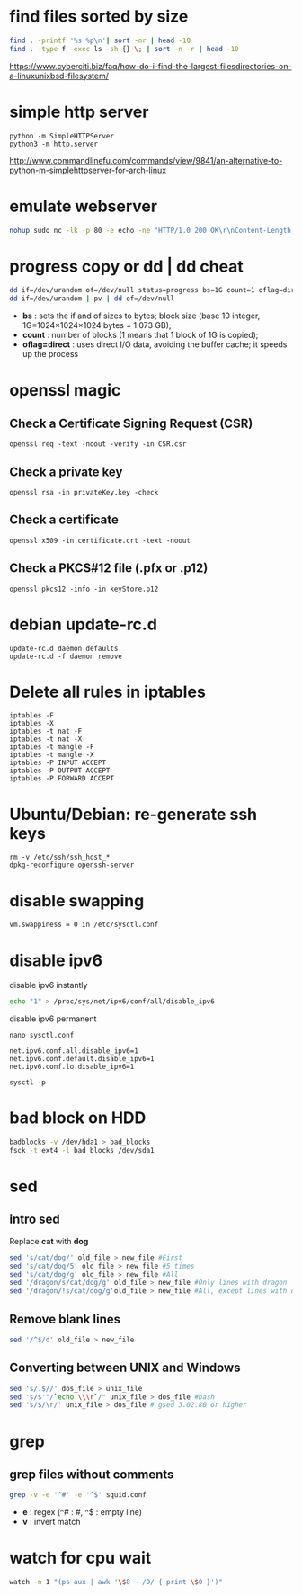 # find files sorted by size
```bash
find . -printf '%s %p\n'| sort -nr | head -10
find . -type f -exec ls -sh {} \; | sort -n -r | head -10
```
https://www.cyberciti.biz/faq/how-do-i-find-the-largest-filesdirectories-on-a-linuxunixbsd-filesystem/

# simple http server
```
python -m SimpleHTTPServer
python3 -m http.server
```
http://www.commandlinefu.com/commands/view/9841/an-alternative-to-python-m-simplehttpserver-for-arch-linux

# emulate webserver
```bash
nohup sudo nc -lk -p 80 -e echo -ne "HTTP/1.0 200 OK\r\nContent-Length: 9\r\n\r\nserver1\r\n" &
```

# progress copy or dd | dd cheat
```bash
dd if=/dev/urandom of=/dev/null status=progress bs=1G count=1 oflag=direct
dd if=/dev/urandom | pv | dd of=/dev/null
```
- **bs** : sets the if and of sizes to bytes; block size (base 10 integer, 1G=1024×1024×1024 bytes = 1.073 GB);
- **count** : number of blocks (1 means that 1 block of 1G is copied);
- **oflag=direct** : uses direct I/O data, avoiding the buffer cache; it speeds up the process

# openssl magic
## Check a Certificate Signing Request (CSR)
```
openssl req -text -noout -verify -in CSR.csr
```

## Check a private key
```
openssl rsa -in privateKey.key -check
```

## Check a certificate
```
openssl x509 -in certificate.crt -text -noout
```

## Check a PKCS#12 file (.pfx or .p12)
```
openssl pkcs12 -info -in keyStore.p12
```


# debian update-rc.d
```
update-rc.d daemon defaults
update-rc.d -f daemon remove
```

# Delete all rules in iptables
```
iptables -F
iptables -X
iptables -t nat -F
iptables -t nat -X
iptables -t mangle -F
iptables -t mangle -X
iptables -P INPUT ACCEPT
iptables -P OUTPUT ACCEPT
iptables -P FORWARD ACCEPT
```

# Ubuntu/Debian: re-generate ssh keys
```
rm -v /etc/ssh/ssh_host_*
dpkg-reconfigure openssh-server
```

# disable swapping
```
vm.swappiness = 0 in /etc/sysctl.conf
```

# disable ipv6
disable ipv6 instantly
```bash
echo "1" > /proc/sys/net/ipv6/conf/all/disable_ipv6
```
disable ipv6 permanent
```
nano sysctl.conf

net.ipv6.conf.all.disable_ipv6=1
net.ipv6.conf.default.disable_ipv6=1
net.ipv6.conf.lo.disable_ipv6=1

sysctl -p
```

# bad block on HDD
```bash
badblocks -v /dev/hda1 > bad_blocks
fsck -t ext4 -l bad_blocks /dev/sda1
```
# sed
## intro sed
Replace **cat** with **dog**
```bash
sed 's/cat/dog/' old_file > new_file #First
sed 's/cat/dog/5' old_file > new_file #5 times
sed 's/cat/dog/g' old_file > new_file #All
sed '/dragon/s/cat/dog/g' old_file > new_file #Only lines with dragon
sed '/dragon/!s/cat/dog/g'old_file > new_file #All, except lines with dragon
```

## Remove blank lines
```bash
sed '/^$/d' old_file > new_file
```

## Converting between UNIX and Windows
```bash
sed 's/.$//' dos_file > unix_file
sed 's/$'"/`echo \\\r`/" unix_file > dos_file #bash
sed 's/$/\r/' unix_file > dos_file # gsed 3.02.80 or higher
```

# grep
## grep files without comments
```bash
grep -v -e '^#' -e '^$' squid.conf
```
- **e** : regex (^# : #, ^$ : empty line)
- **v** : invert match

# watch for cpu wait

```bash
watch -n 1 "(ps aux | awk '\$8 ~ /D/ { print \$0 }')"
```
